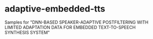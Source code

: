 # adaptive-embedded-tts
Samples for "DNN-BASED SPEAKER-ADAPTIVE POSTFILTERING WITH LIMITED ADAPTATION DATA FOR EMBEDDED TEXT-TO-SPEECH SYNTHESIS SYSTEM"
